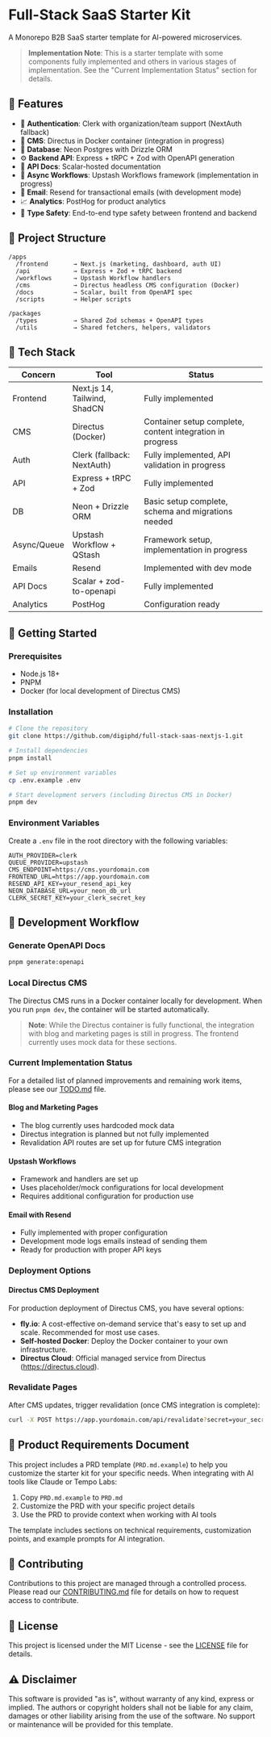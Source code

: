 # Full-Stack SaaS Starter Kit

A Monorepo B2B SaaS starter template for AI-powered microservices.

> **Implementation Note**: This is a starter template with some components fully implemented and others in various stages of implementation. See the "Current Implementation Status" section for details.

## 🚀 Features

- 🔐 **Authentication**: Clerk with organization/team support (NextAuth fallback)
- 🎨 **CMS**: Directus in Docker container (integration in progress)
- 🧠 **Database**: Neon Postgres with Drizzle ORM
- ⚙️ **Backend API**: Express + tRPC + Zod with OpenAPI generation
- 🧾 **API Docs**: Scalar-hosted documentation
- 🔁 **Async Workflows**: Upstash Workflows framework (implementation in progress)
- 💌 **Email**: Resend for transactional emails (with development mode)
- 📈 **Analytics**: PostHog for product analytics
- 🧪 **Type Safety**: End-to-end type safety between frontend and backend

## 📁 Project Structure

```
/apps
  /frontend       → Next.js (marketing, dashboard, auth UI)
  /api            → Express + Zod + tRPC backend
  /workflows      → Upstash Workflow handlers
  /cms            → Directus headless CMS configuration (Docker)
  /docs           → Scalar, built from OpenAPI spec
  /scripts        → Helper scripts

/packages
  /types          → Shared Zod schemas + OpenAPI types
  /utils          → Shared fetchers, helpers, validators
```

## 🧰 Tech Stack

| Concern     | Tool                        | Status                   |
|-------------|----------------------------|--------------------------|  
| Frontend    | Next.js 14, Tailwind, ShadCN | Fully implemented       |
| CMS         | Directus (Docker)          | Container setup complete, content integration in progress |
| Auth        | Clerk (fallback: NextAuth) | Fully implemented, API validation in progress |
| API         | Express + tRPC + Zod       | Fully implemented       |
| DB          | Neon + Drizzle ORM         | Basic setup complete, schema and migrations needed |
| Async/Queue | Upstash Workflow + QStash  | Framework setup, implementation in progress |
| Emails      | Resend                     | Implemented with dev mode |
| API Docs    | Scalar + zod-to-openapi    | Fully implemented       |
| Analytics   | PostHog                    | Configuration ready     |

## 🚀 Getting Started

### Prerequisites

- Node.js 18+
- PNPM
- Docker (for local development of Directus CMS)

### Installation

```bash
# Clone the repository
git clone https://github.com/digiphd/full-stack-saas-nextjs-1.git

# Install dependencies
pnpm install

# Set up environment variables
cp .env.example .env

# Start development servers (including Directus CMS in Docker)
pnpm dev
```

### Environment Variables

Create a `.env` file in the root directory with the following variables:

```
AUTH_PROVIDER=clerk
QUEUE_PROVIDER=upstash
CMS_ENDPOINT=https://cms.yourdomain.com
FRONTEND_URL=https://app.yourdomain.com
RESEND_API_KEY=your_resend_api_key
NEON_DATABASE_URL=your_neon_db_url
CLERK_SECRET_KEY=your_clerk_secret_key
```

## 📄 Development Workflow

### Generate OpenAPI Docs

```bash
pnpm generate:openapi
```

### Local Directus CMS

The Directus CMS runs in a Docker container locally for development. When you run `pnpm dev`, the container will be started automatically.

> **Note**: While the Directus container is fully functional, the integration with blog and marketing pages is still in progress. The frontend currently uses mock data for these sections.

### Current Implementation Status

For a detailed list of planned improvements and remaining work items, please see our [TODO.md](/TODO.md) file.

#### Blog and Marketing Pages
- The blog currently uses hardcoded mock data
- Directus integration is planned but not fully implemented
- Revalidation API routes are set up for future CMS integration

#### Upstash Workflows
- Framework and handlers are set up
- Uses placeholder/mock configurations for local development
- Requires additional configuration for production use

#### Email with Resend
- Fully implemented with proper configuration
- Development mode logs emails instead of sending them
- Ready for production with proper API keys

### Deployment Options

#### Directus CMS Deployment

For production deployment of Directus CMS, you have several options:

- **fly.io**: A cost-effective on-demand service that's easy to set up and scale. Recommended for most use cases.
- **Self-hosted Docker**: Deploy the Docker container to your own infrastructure.
- **Directus Cloud**: Official managed service from Directus (https://directus.cloud).

### Revalidate Pages

After CMS updates, trigger revalidation (once CMS integration is complete):

```bash
curl -X POST https://app.yourdomain.com/api/revalidate?secret=your_secret&path=/blog/your-post-slug
```

## 📃 Product Requirements Document

This project includes a PRD template (`PRD.md.example`) to help you customize the starter kit for your specific needs. When integrating with AI tools like Claude or Tempo Labs:

1. Copy `PRD.md.example` to `PRD.md`
2. Customize the PRD with your specific project details
3. Use the PRD to provide context when working with AI tools

The template includes sections on technical requirements, customization points, and example prompts for AI integration.

## 👥 Contributing

Contributions to this project are managed through a controlled process. Please read our [CONTRIBUTING.md](/CONTRIBUTING.md) file for details on how to request access to contribute.

## 📝 License

This project is licensed under the MIT License - see the [LICENSE](/LICENSE) file for details.

## ⚠️ Disclaimer

This software is provided "as is", without warranty of any kind, express or implied. The authors or copyright holders shall not be liable for any claim, damages or other liability arising from the use of the software. No support or maintenance will be provided for this template.

